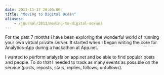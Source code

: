 ```yaml
---
date: 2013-11-17 20:00:00
title: "Moving to Digital Ocean"
aliases:
    - /journal/2013/moving-to-digital-ocean/
---
```


For the past 7 months I have been exploring the wonderful world of running your own virtual private server. It started when I began writing the core for Analytics-App during a hackathon at App.net.

<!--more-->

I wanted to perform analysis on app.net and be able to find popular posts and people. To do that I needed to track as many events as possible on the service (posts, reposts, stars, replies, follows, unfollows).
